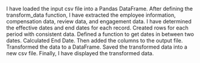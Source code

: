 I have loaded the input csv file into a Pandas DataFrame. 
After defining the transform_data function, I have extracted the employee information, compensation data, review data, and engagement data. 
I have determined the effective dates and end dates for each record. Created rows for each period with consistent data. 
Defined a function to get dates in between two dates. 
Calculated End Date. Then added the columns to the output file. 
Transformed the data to a DataFrame. 
Saved the transformed data into a new csv file. 
Finally, I have displayed the transformed data.

